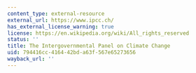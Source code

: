 ```yaml
---
content_type: external-resource
external_url: https://www.ipcc.ch/
has_external_license_warning: true
license: https://en.wikipedia.org/wiki/All_rights_reserved
status: ''
title: The Intergovernmental Panel on Climate Change
uid: 794416cc-4164-42bd-a63f-567e65273656
wayback_url: ''
---
```

